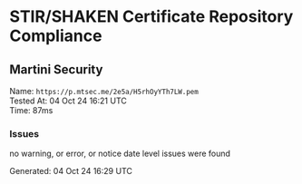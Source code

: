 # STIR/SHAKEN Certificate Repository Compliance

## Martini Security

Name: `https://p.mtsec.me/2e5a/H5rhOyYTh7LW.pem`\
Tested At: 04 Oct 24 16:21 UTC\
Time: 87ms

### Issues

no warning, or error, or notice date level issues were found

Generated: 04 Oct 24 16:29 UTC